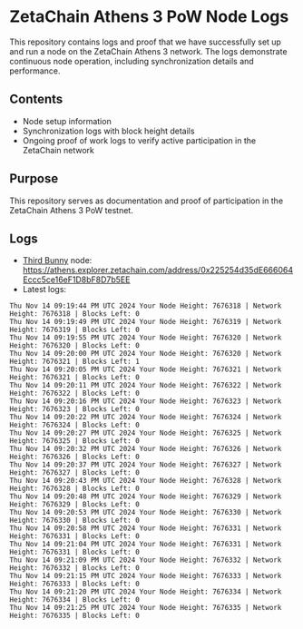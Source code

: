 # ZetaChain Athens 3 PoW Node Logs
This repository contains logs and proof that we have successfully set up and run a node on the ZetaChain Athens 3 network. The logs demonstrate continuous node operation, including synchronization details and performance.

## Contents
- Node setup information
- Synchronization logs with block height details
- Ongoing proof of work logs to verify active participation in the ZetaChain network

## Purpose
This repository serves as documentation and proof of participation in the ZetaChain Athens 3 PoW testnet.

## Logs

- [Third Bunny](https://thirdbunny.xyz/) node: https://athens.explorer.zetachain.com/address/0x225254d35dE666064Eccc5ce16eF1D8bF8D7b5EE
- Latest logs:
```
Thu Nov 14 09:19:44 PM UTC 2024 Your Node Height: 7676318 | Network Height: 7676318 | Blocks Left: 0
Thu Nov 14 09:19:49 PM UTC 2024 Your Node Height: 7676319 | Network Height: 7676319 | Blocks Left: 0
Thu Nov 14 09:19:55 PM UTC 2024 Your Node Height: 7676320 | Network Height: 7676320 | Blocks Left: 0
Thu Nov 14 09:20:00 PM UTC 2024 Your Node Height: 7676320 | Network Height: 7676321 | Blocks Left: 1
Thu Nov 14 09:20:05 PM UTC 2024 Your Node Height: 7676321 | Network Height: 7676321 | Blocks Left: 0
Thu Nov 14 09:20:11 PM UTC 2024 Your Node Height: 7676322 | Network Height: 7676322 | Blocks Left: 0
Thu Nov 14 09:20:16 PM UTC 2024 Your Node Height: 7676323 | Network Height: 7676323 | Blocks Left: 0
Thu Nov 14 09:20:22 PM UTC 2024 Your Node Height: 7676324 | Network Height: 7676324 | Blocks Left: 0
Thu Nov 14 09:20:27 PM UTC 2024 Your Node Height: 7676325 | Network Height: 7676325 | Blocks Left: 0
Thu Nov 14 09:20:32 PM UTC 2024 Your Node Height: 7676326 | Network Height: 7676326 | Blocks Left: 0
Thu Nov 14 09:20:37 PM UTC 2024 Your Node Height: 7676327 | Network Height: 7676327 | Blocks Left: 0
Thu Nov 14 09:20:43 PM UTC 2024 Your Node Height: 7676328 | Network Height: 7676328 | Blocks Left: 0
Thu Nov 14 09:20:48 PM UTC 2024 Your Node Height: 7676329 | Network Height: 7676329 | Blocks Left: 0
Thu Nov 14 09:20:53 PM UTC 2024 Your Node Height: 7676330 | Network Height: 7676330 | Blocks Left: 0
Thu Nov 14 09:20:58 PM UTC 2024 Your Node Height: 7676331 | Network Height: 7676331 | Blocks Left: 0
Thu Nov 14 09:21:04 PM UTC 2024 Your Node Height: 7676331 | Network Height: 7676331 | Blocks Left: 0
Thu Nov 14 09:21:09 PM UTC 2024 Your Node Height: 7676332 | Network Height: 7676332 | Blocks Left: 0
Thu Nov 14 09:21:15 PM UTC 2024 Your Node Height: 7676333 | Network Height: 7676333 | Blocks Left: 0
Thu Nov 14 09:21:20 PM UTC 2024 Your Node Height: 7676334 | Network Height: 7676334 | Blocks Left: 0
Thu Nov 14 09:21:25 PM UTC 2024 Your Node Height: 7676335 | Network Height: 7676335 | Blocks Left: 0
```

